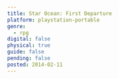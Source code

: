 ```yaml
---
title: Star Ocean: First Departure
platform: playstation-portable
genre:
  - rpg
digital: false
physical: true
guide: false
pending: false
posted: 2014-02-11
---
```

